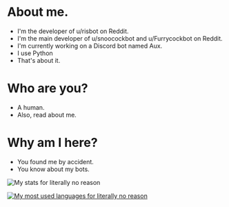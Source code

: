 # About me.

- I'm the developer of u/risbot on Reddit.
- I'm the main developer of u/snoocockbot and u/Furrycockbot on Reddit.
- I'm currently working on a Discord bot named Aux.
- I use Python
- That's about it.

# Who are you?

- A human.
- Also, read about me.

# Why am I here?

- You found me by accident.
- You know about my bots.

![My stats for literally no reason](https://github-readme-stats.vercel.app/api?username=Deltara3&theme=vue-dark&show_icons=true)

[![My most used languages for literally no reason](https://github-readme-stats.vercel.app/api/top-langs/?username=Deltara3&theme=vue-dark&layout=compact)](https://github.com/anuraghazra/github-readme-stats)
